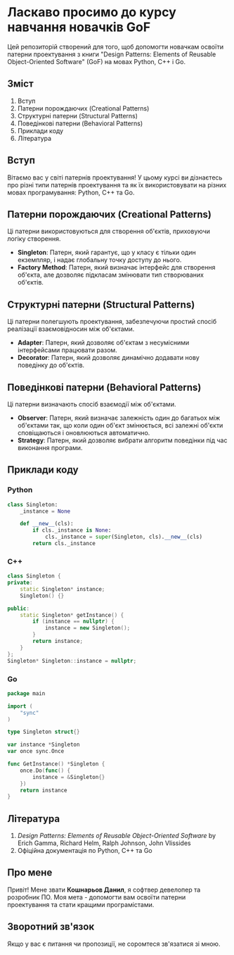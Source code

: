 # Ласкаво просимо до курсу навчання новачків GoF

Цей репозиторій створений для того, щоб допомогти новачкам освоїти патерни проектування з книги "Design Patterns: Elements of Reusable Object-Oriented Software" (GoF) на мовах Python, C++ і Go.

## Зміст
1. Вступ
2. Патерни порождаючих (Creational Patterns)
3. Структурні патерни (Structural Patterns)
4. Поведінкові патерни (Behavioral Patterns)
5. Приклади коду
6. Література

## Вступ
Вітаємо вас у світі патернів проектування! У цьому курсі ви дізнаєтесь про різні типи патернів проектування та як їх використовувати на різних мовах програмування: Python, C++ та Go.

## Патерни порождаючих (Creational Patterns)
Ці патерни використовуються для створення об'єктів, приховуючи логіку створення.

- **Singleton**: Патерн, який гарантує, що у класу є тільки один екземпляр, і надає глобальну точку доступу до нього.
- **Factory Method**: Патерн, який визначає інтерфейс для створення об'єкта, але дозволяє підкласам змінювати тип створюваних об'єктів.

## Структурні патерни (Structural Patterns)
Ці патерни полегшують проектування, забезпечуючи простий спосіб реалізації взаємовідносин між об'єктами.

- **Adapter**: Патерн, який дозволяє об'єктам з несумісними інтерфейсами працювати разом.
- **Decorator**: Патерн, який дозволяє динамічно додавати нову поведінку до об'єктів.

## Поведінкові патерни (Behavioral Patterns)
Ці патерни визначають спосіб взаємодії між об'єктами.

- **Observer**: Патерн, який визначає залежність один до багатьох між об'єктами так, що коли один об'єкт змінюється, всі залежні об'єкти сповіщаються і оновлюються автоматично.
- **Strategy**: Патерн, який дозволяє вибрати алгоритм поведінки під час виконання програми.

## Приклади коду
### Python
```python
class Singleton:
    _instance = None

    def __new__(cls):
        if cls._instance is None:
            cls._instance = super(Singleton, cls).__new__(cls)
        return cls._instance
```

### C++
```cpp
class Singleton {
private:
    static Singleton* instance;
    Singleton() {}

public:
    static Singleton* getInstance() {
        if (instance == nullptr) {
            instance = new Singleton();
        }
        return instance;
    }
};
Singleton* Singleton::instance = nullptr;
```

### Go
```go
package main

import (
    "sync"
)

type Singleton struct{}

var instance *Singleton
var once sync.Once

func GetInstance() *Singleton {
    once.Do(func() {
        instance = &Singleton{}
    })
    return instance
}
```

## Література
1. *Design Patterns: Elements of Reusable Object-Oriented Software* by Erich Gamma, Richard Helm, Ralph Johnson, John Vlissides
2. Офіційна документація по Python, C++ та Go

## Про мене
Привіт! Мене звати **Кошнарьов Данил**, я софтвер девелопер та розробник ПО. Моя мета - допомогти вам освоїти патерни проектування та стати кращими програмістами.

## Зворотний зв'язок
Якщо у вас є питання чи пропозиції, не соромтеся зв'язатися зі мною.

